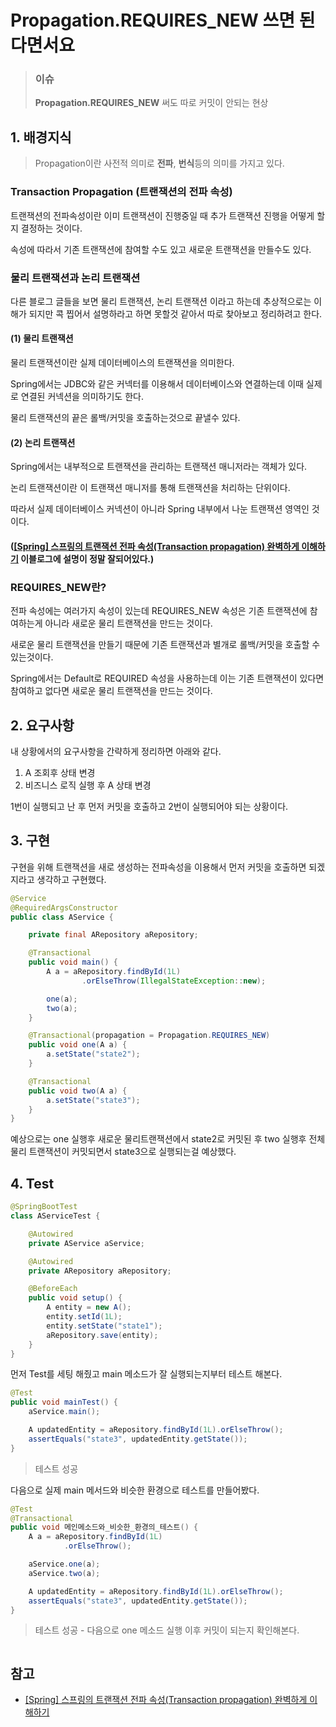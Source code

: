 # Propagation.REQUIRES_NEW 쓰면 된다면서요

> ### 이슈
>
> **Propagation.REQUIRES_NEW** 써도 따로 커밋이 안되는 현상

## 1. 배경지식

> Propagation이란 사전적 의미로 **전파**, **번식**등의 의미를 가지고 있다.

### Transaction Propagation (트랜잭션의 전파 속성)

트랜잭션의 전파속성이란 이미 트랜잭션이 진행중일 때 추가 트랜잭션 진행을 어떻게 할지 결정하는 것이다.

속성에 따라서 기존 트랜잭션에 참여할 수도 있고 새로운 트랜잭션을 만들수도 있다.

### 물리 트랜잭션과 논리 트랜잭션

다른 블로그 글들을 보면 물리 트랜잭션, 논리 트랜잭션 이라고 하는데 추상적으로는 이해가 되지만 콕 찝어서 설명하라고 하면 못할것 같아서 따로 찾아보고 정리하려고 한다.

#### (1) 물리 트랜잭션

물리 트랜잭션이란 실제 데이터베이스의 트랜잭션을 의미한다.

Spring에서는 JDBC와 같은 커넥터를 이용해서 데이터베이스와 연결하는데 이때 실제로 연결된 커넥션을 의미하기도 한다.

물리 트랜잭션의 끝은 롤백/커밋을 호출하는것으로 끝낼수 있다.

#### (2) 논리 트랜잭션

Spring에서는 내부적으로 트랜잭션을 관리하는 트랜잭션 매니저라는 객체가 있다.

논리 트랜잭션이란 이 트랜잭션 매니저를 통해 트랜잭션을 처리하는 단위이다.

따라서 실제 데이터베이스 커넥션이 아니라 Spring 내부에서 나눈 트랜잭션 영역인 것이다.

#### ([[Spring] 스프링의 트랜잭션 전파 속성(Transaction propagation) 완벽하게 이해하기](https://mangkyu.tistory.com/269) 이블로그에 설명이 정말 잘되어있다.)

### REQUIRES_NEW란?

전파 속성에는 여러가지 속성이 있는데 REQUIRES_NEW 속성은 기존 트랜잭션에 참여하는게 아니라 새로운 물리 트랜잭션을 만드는 것이다.

새로운 물리 트랜잭션을 만들기 때문에 기존 트랜잭션과 별개로 롤백/커밋을 호출할 수 있는것이다.

Spring에서는 Default로 REQUIRED 속성을 사용하는데 이는 기존 트랜잭션이 있다면 참여하고 없다면 새로운 물리 트랜잭션을 만드는 것이다.

## 2. 요구사항

내 상황에서의 요구사항을 간략하게 정리하면 아래와 같다.

1. A 조회후 상태 변경
2. 비즈니스 로직 실행 후 A 상태 변경

1번이 실행되고 난 후 먼저 커밋을 호출하고 2번이 실행되어야 되는 상황이다.

## 3. 구현

구현을 위해 트랜잭션을 새로 생성하는 전파속성을 이용해서 먼저 커밋을 호출하면 되겠지라고 생각하고 구현했다.

```java
@Service
@RequiredArgsConstructor
public class AService {

    private final ARepository aRepository;

    @Transactional
    public void main() {
        A a = aRepository.findById(1L)
                .orElseThrow(IllegalStateException::new);

        one(a);
        two(a);
    }

    @Transactional(propagation = Propagation.REQUIRES_NEW)
    public void one(A a) {
        a.setState("state2");
    }

    @Transactional
    public void two(A a) {
        a.setState("state3");
    }
}
```

예상으로는 one 실행후 새로운 물리트랜잭션에서 state2로 커밋된 후 two 실행후 전체 물리 트랜잭션이 커밋되면서 state3으로 실행되는걸 예상했다.

## 4. Test

```java
@SpringBootTest
class AServiceTest {

    @Autowired
    private AService aService;

    @Autowired
    private ARepository aRepository;

    @BeforeEach
    public void setup() {
        A entity = new A();
        entity.setId(1L);
        entity.setState("state1");
        aRepository.save(entity);
    }
}
```

먼저 Test를 세팅 해줬고 main 메소드가 잘 실행되는지부터 테스트 해본다.

```java
@Test
public void mainTest() {
    aService.main();

    A updatedEntity = aRepository.findById(1L).orElseThrow();
    assertEquals("state3", updatedEntity.getState());
}
```

> 테스트 성공

다음으로 실제 main 메서드와 비슷한 환경으로 테스트를 만들어봤다.

```java
@Test
@Transactional
public void 메인메소드와_비슷한_환경의_테스트() {
    A a = aRepository.findById(1L)
            .orElseThrow();

    aService.one(a);
    aService.two(a);

    A updatedEntity = aRepository.findById(1L).orElseThrow();
    assertEquals("state3", updatedEntity.getState());
}
```

> 테스트 성공 - 다음으로 one 메소드 실행 이후 커밋이 되는지 확인해본다.

```

```

## 참고

- [[Spring] 스프링의 트랜잭션 전파 속성(Transaction propagation) 완벽하게 이해하기](https://mangkyu.tistory.com/269)
